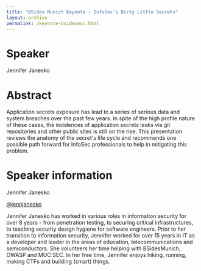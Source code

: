 ```yaml
---
title: "BSides Munich Keynote - InfoSec's Dirty Little Secrets"
layout: archive
permalink: /keynote-bsidesmuc.html
---
```


# Speaker

Jennifer Janesko

# Abstract

Application secrets exposure has lead to a series of serious data and system breaches over the past few years. In spite of the high profile nature of these cases, the incidences of application secrets leaks via git repositories and other public sites is still on the rise. This presentation reviews the anatomy of the secret's life cycle and recommends one possible path forward for InfoSec professionals to help in mitigating this problem.

# Speaker information

Jennifer Janesko

[@jennjanesko](https://twitter.com/jennjanesko)

Jennifer Janesko has worked in various roles in information security for over 8 years - from penetration testing, to securing critical infrastructures, to teaching security design hygiene for software engineers. Prior to her transition to information  security, Jennifer worked for over 15 years in IT as a developer and  leader in the areas of education, telecommunications and semiconductors.  She volunteers her time helping with BSidesMunich, OWASP and MUC:SEC. In her free time, Jennifer enjoys hiking, running, making CTFs and building (smart) things.
